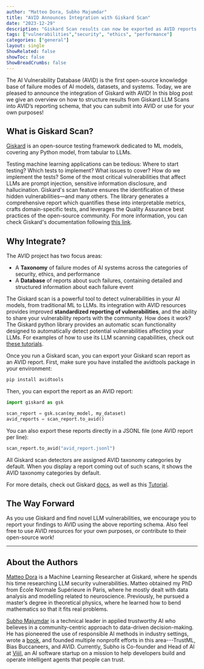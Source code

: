 ```yaml
---
author: "Matteo Dora, Subho Majumdar"
title: "AVID Announces Integration with Giskard Scan"
date: "2023-12-29"
description: "Giskard Scan results can now be exported as AVID reports."
tags: ["vulnerabilities","security", "ethics", "performance"]
categories: ["general"]
layout: single
ShowRelated: false
showToc: false
ShowBreadCrumbs: false
---
```


The AI Vulnerability Database (AVID) is the first open-source knowledge base of failure modes of AI models, datasets, and systems. Today, we are pleased to announce the integration of Giskard with AVID! In this blog post we give an overview on how to structure results from Giskard LLM Scans into AVID’s reporting schema, that you can submit into AVID or use for your own purposes!

## What is Giskard Scan?

[Giskard](https://www.giskard.ai/) is an open-source testing framework dedicated to ML models, covering any Python model, from tabular to LLMs.

Testing machine learning applications can be tedious: Where to start testing? Which tests to implement? What issues to cover? How do we implement the tests? Some of the most critical vulnerabilities that affect LLMs are prompt injection, sensitive information disclosure, and hallucination. Giskard's scan feature ensures the identification of these hidden vulnerabilities—and many others. The library generates a comprehensive report which quantifies these into interpretable metrics, crafts domain-specific tests, and leverages the Quality Assurance best practices of the open-source community.
For more information, you can check Giskard's documentation following [this link](https://docs.giskard.ai/en/latest/getting_started/quickstart/quickstart_llm.html).

## Why Integrate?

The AVID project has two focus areas:
- A **Taxonomy** of failure modes of AI systems across the categories of security, ethics, and performance
- A **Database** of reports about such failures, containing detailed and structured information about each failure event

The Giskard scan is a powerful tool to detect vulnerabilities in your AI models, from traditional ML to LLMs. Its integration with AVID resources provides improved **standardized reporting of vulnerabilities**, and the ability to share your vulnerability reports with the community.
How does it work?
The Giskard python library provides an automatic scan functionality designed to automatically detect potential vulnerabilities affecting your LLMs. For examples of how to use its LLM scanning capabilities, check out [these tutorials](https://docs.giskard.ai/en/task-avid-docs-gsk-2195/tutorials/llm_tutorials/index.html).

Once you run a Giskard scan, you can export your Giskard scan report as an AVID report. First, make sure you have installed the avidtools package in your environment:

```bash
pip install avidtools
```

Then, you can export the report as an AVID report:

```python
import giskard as gsk

scan_report = gsk.scan(my_model, my_dataset)
avid_reports = scan_report.to_avid()
```

You can also export these reports directly in a JSONL file (one AVID report per line):

```python
scan_report.to_avid("avid_report.jsonl")
```

All Giskard scan detectors are assigned AVID taxonomy categories by default. When you display a report coming out of such scans, it shows the AVID taxonomy categories by default.

For more details, check out Giskard [docs](https://docs.giskard.ai/en/latest/integrations/avid/index.html), as well as this [Tutorial](https://docs.giskard.ai/en/latest/integrations/avid/avid-integration-llm.html).

## The Way Forward
As you use Giskard and find novel LLM vulnerabilities, we encourage you to report your findings to AVID using the above reporting schema. Also feel free to use AVID resources for your own purposes, or contribute to their open-source work!


---

## About the Authors

[Matteo Dora](https://www.linkedin.com/in/mattbit/) is a Machine Learning Researcher at Giskard, where he spends his time researching LLM security vulnerabilities. Matteo obtained my PhD from École Normale Supérieure in Paris, where he mostly dealt with data analysis and modelling related to neuroscience. Previously, he pursued a master’s degree in theoretical physics, where he learned how to bend mathematics so that it fits real problems.

[Subho Majumdar](https://www.subhomajumdar.com/) is a technical leader in applied trustworthy AI who believes in a community-centric approach to data-driven decision-making. He has pioneered the use of responsible AI methods in industry settings, wrote a [book](https://www.amazon.com/Practicing-Trustworthy-Machine-Learning-Transparent/dp/1098120272), and founded multiple nonprofit efforts in this area---TrustML, Bias Buccaneers, and AVID. Currently, Subho is Co-founder and Head of AI at [Vijil](http://vijil.ai/), an AI software startup on a mission to help developers build and operate intelligent agents that people can trust.